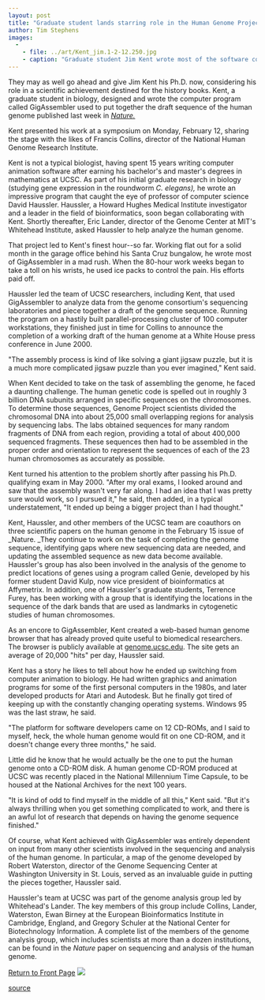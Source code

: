 ```yaml
---
layout: post
title: "Graduate student lands starring role in the Human Genome Project"
author: Tim Stephens
images:
  -
    - file: ../art/Kent_jim.1-2-12.250.jpg
    - caption: "Graduate student Jim Kent wrote most of the software code used to assemble the working draft of the human genome sequence in this garage office. Photo: Don Harris"
---
```


They may as well go ahead and give Jim Kent his Ph.D. now, considering his role in a scientific achievement destined for the history books. Kent, a graduate student in biology, designed and wrote the computer program called GigAssembler used to put together the draft sequence of the human genome published last week in [_Nature._][1]  
  
Kent presented his work at a symposium on Monday, February 12, sharing the stage with the likes of Francis Collins, director of the National Human Genome Research Institute.   
  
Kent is not a typical biologist, having spent 15 years writing computer animation software after earning his bachelor's and master's degrees in mathematics at UCSC. As part of his initial graduate research in biology (studying gene expression in the roundworm _C. elegans),_ he wrote an impressive program that caught the eye of professor of computer science David Haussler. Haussler, a Howard Hughes Medical Institute investigator and a leader in the field of bioinformatics, soon began collaborating with Kent. Shortly thereafter, Eric Lander, director of the Genome Center at MIT's Whitehead Institute, asked Haussler to help analyze the human genome.  
  
That project led to Kent's finest hour--so far. Working flat out for a solid month in the garage office behind his Santa Cruz bungalow, he wrote most of GigAssembler in a mad rush. When the 80-hour work weeks began to take a toll on his wrists, he used ice packs to control the pain. His efforts paid off.  
  
Haussler led the team of UCSC researchers, including Kent, that used GigAssembler to analyze data from the genome consortium's sequencing laboratories and piece together a draft of the genome sequence. Running the program on a hastily built parallel-processing cluster of 100 computer workstations, they finished just in time for Collins to announce the completion of a working draft of the human genome at a White House press conference in June 2000.  
  
"The assembly process is kind of like solving a giant jigsaw puzzle, but it is a much more complicated jigsaw puzzle than you ever imagined," Kent said.  
  
When Kent decided to take on the task of assembling the genome, he faced a daunting challenge. The human genetic code is spelled out in roughly 3 billion DNA subunits arranged in specific sequences on the chromosomes. To determine those sequences, Genome Project scientists divided the chromosomal DNA into about 25,000 small overlapping regions for analysis by sequencing labs. The labs obtained sequences for many random fragments of DNA from each region, providing a total of about 400,000 sequenced fragments. These sequences then had to be assembled in the proper order and orientation to represent the sequences of each of the 23 human chromosomes as accurately as possible.  
  
Kent turned his attention to the problem shortly after passing his Ph.D. qualifying exam in May 2000. "After my oral exams, I looked around and saw that the assembly wasn't very far along. I had an idea that I was pretty sure would work, so I pursued it," he said, then added, in a typical understatement, "It ended up being a bigger project than I had thought."  
  
Kent, Haussler, and other members of the UCSC team are coauthors on three scientific papers on the human genome in the February 15 issue of _Nature. _They continue to work on the task of completing the genome sequence, identifying gaps where new sequencing data are needed, and updating the assembled sequence as new data become available. Haussler's group has also been involved in the analysis of the genome to predict locations of genes using a program called Genie, developed by his former student David Kulp, now vice president of bioinformatics at Affymetrix. In addition, one of Haussler's graduate students, Terrence Furey, has been working with a group that is identifying the locations in the sequence of the dark bands that are used as landmarks in cytogenetic studies of human chromosomes.  
  
As an encore to GigAssembler, Kent created a web-based human genome browser that has already proved quite useful to biomedical researchers. The browser is publicly available at [genome.ucsc.edu][2]. The site gets an average of 20,000 "hits" per day, Haussler said.  
  
Kent has a story he likes to tell about how he ended up switching from computer animation to biology. He had written graphics and animation programs for some of the first personal computers in the 1980s, and later developed products for Atari and Autodesk. But he finally got tired of keeping up with the constantly changing operating systems. Windows 95 was the last straw, he said.  
  
"The platform for software developers came on 12 CD-ROMs, and I said to myself, heck, the whole human genome would fit on one CD-ROM, and it doesn't change every three months," he said.  
  
Little did he know that he would actually be the one to put the human genome onto a CD-ROM disk. A human genome CD-ROM produced at UCSC was recently placed in the National Millennium Time Capsule, to be housed at the National Archives for the next 100 years.  
  
"It is kind of odd to find myself in the middle of all this," Kent said. "But it's always thrilling when you get something complicated to work, and there is an awful lot of research that depends on having the genome sequence finished."  
  
Of course, what Kent achieved with GigAssembler was entirely dependent on input from many other scientists involved in the sequencing and analysis of the human genome. In particular, a map of the genome developed by Robert Waterston, director of the Genome Sequencing Center at Washington University in St. Louis, served as an invaluable guide in putting the pieces together, Haussler said.  
  
Haussler's team at UCSC was part of the genome analysis group led by Whitehead's Lander. The key members of this group include Collins, Lander, Waterston, Ewan Birney at the European Bioinformatics Institute in Cambridge, England, and Gregory Schuler at the National Center for Biotechnology Information. A complete list of the members of the genome analysis group, which includes scientists at more than a dozen institutions, can be found in the _Nature_ paper on sequencing and analysis of the human genome.

  
[Return to Front Page][3] ![ ][4]

[1]: http://www.nature.com/nature/
[2]: http://genome.ucsc.edu
[3]: ../../index.html
[4]: ../../images/trans.gif

[source](http://www1.ucsc.edu/currents/00-01/02-19/genome.html "Permalink to genome")
